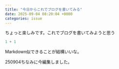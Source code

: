 ```yaml
---
title: "今日からこれでブログを書いてみる"
date: 2025-09-04 08:20:04 +0000
categories: issue
---
```


ちょっと楽しみです。これでブログを書いてみようと思う

```python
1 + 1
``` 

Markdown似できることが結構いいな。

250904ちなみに今編集しました。
